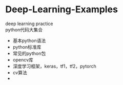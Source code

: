 # Deep-Learning-Examples
deep learning practice  
python代码大集合
- 基本python语法
- python标准库
- 常见的python包
- opencv库
- 深度学习框架，keras，tf1，tf2，pytorch
- cv算法
- 

